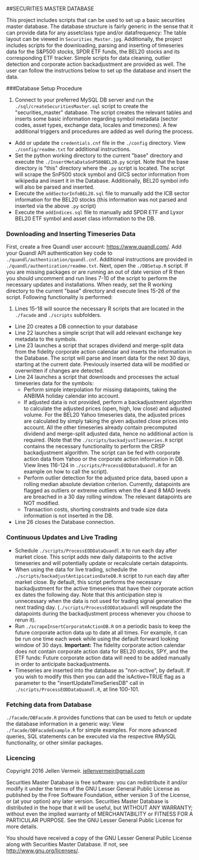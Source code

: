 ##SECURITIES MASTER DATABASE

This project includes scripts that can be used to set up a basic securities master database. The database structure is fairly generic in the sense that it can provide data for any assetclass type and/or datafrequency: The table layout can be viewed in `Securities_Master.jpg`. Additionally, the project includes scripts for the downloading, parsing and inserting of timeseries data for the S&P500 stocks, SPDR ETF funds, the BEL20 stocks and its corresponding ETF tracker. Simple scripts for data cleaning, outlier detection and corporate action backadjustment are provided as well. The user can follow the instructions below to set up the database and insert the data.

###Database Setup Procedure
1.  Connect to your preferred MySQL DB server and run the `./sql/createSecuritiesMaster.sql` script to create the "securities_master" database. The script creates the relevant tables and inserts some basic information regarding symbol metadata (sector codes, asset types, exchange data, locales and timezones). A few additional triggers and procedures are added as well during the process.
- Add or update the `credentials.cnf` file in the `./config` directory. View `./config/readme.txt` for additional instructions.
- Set the python working directory to the current "base" directory and execute the `./InsertMetaDataSnP500BEL20.py` script. Note that the base directory is "this" directory where the `.py` script is located. The script will scrape the SnP500 stock symbol and GICS sector information from wikipedia and insert it in the Database. Additionally, BEL20 symbol info will also be parsed and inserted.
- Execute the `addSectorInfoBEL20.sql` file to manually add the ICB sector information for the BEL20 stocks (this information was not parsed and inserted via the above `.py` script)
- Execute the `addIndices.sql` file to manually add SPDR ETF and Lyxor BEL20 ETF symbol and asset class information to the DB.

### Downloading and Inserting Timeseries Data
First, create a free Quandl user account: <https://www.quandl.com/>. Add your Quandl API authentication key code to `./quandl/authentication/quandl.cnf`. Additional instructions are provided in `./quandl/authentication/readme.txt`.
Next, open the `./DBSetup.R` script. If you are missing packages or are running an out of date version of R then you should uncomment and run lines 7-10 of the script to perform the necessary updates and installations. When ready, set the R working directory to the current "base" directory and execute lines 15-26 of the script. Following functionality is performed:

1. Lines 15-18 will source the necessary R scripts that are located in the `./facade` and `./scripts` subfolders. 
- Line 20 creates a DB connection to your database
- Line 22 launches a simple script that will add relevant exchange key metadata to the symbols.
- Line 23 launches a script that scrapes dividend and merge-split data from the fidelity corporate action   calendar and inserts the information in the Database. The script will parse and insert data for the next 30 days, starting at the current date. Previously inserted data will be modified or overwritten if changes are detected.
- Line 24 launches a script that downloads and processes the actual timeseries data for the symbols:
     - Perform simple interpolation for missing datapoints, taking the ANBIMA holiday calendar into account.
     - If adjusted data is not provided, perform a backadjustment algorithm to calculate the adjusted prices (open, high, low close) and adjusted volume. For the BEL20 Yahoo timeseries data, the adjusted prices are calculated by simply taking the given adjusted close prices into account. All the other timeseries already contain precomputed dividend and merge-split adjusted data, hence no additional action is required. (Note that the `./scripts/backadjustTimeseries.R` script contains the necessary functionality to perform the CRSP backadjustment algorithm. The script can be fed with corporate action data from Yahoo or the corporate action information in DB. View lines 116-124 in `./scripts/ProcessEODDataQuandl.R` for an example on how to call the script).
     - Perform outlier detection for the adjusted price data, based upon a rolling median absolute deviation criterion. Currently, datapoints are flagged as outliers or extreme outliers when the 4 and 8 MAD levels are breached in a 30 day rolling window. The relevant datapoints are NOT modified.
     - Transaction costs, shorting constraints and trade size data information is not inserted in the DB.
- Line 26 closes the Database connection.


### Continuous Updates and Live Trading
- Schedule `./scripts/ProcessEODDataQuandl.R` to run each day after market close. This script adds new daily datapoints to the active timeseries and will potentially update or recalculate certain datapoints.
- When using the data for live trading, schedule the `./scripts/backadjustAntipicationDateDB.R` script to run each day after market close. By default, this script performs the necessary backadjustment for the active timeseries that have their corporate action ex dates the following day. Note that this anticipation step is unnecessary when the data is not used for trading signal generation the next trading day. (`./scripts/ProcessEODDataQuandl` will reupdate the datapoints during the backadjustment process whenever you choose to rerun it).
- Run `./scrapeInsertCorporateActionDB.R` on a periodic basis to keep the future corporate action data up to date at all times. For example, it can be run one time each week while using the default forward looking window of 30 days. **Important:** The fidelity corporate action calendar does not contain corporate action data for BEL20 stocks, SPY, and the ETF funds: Future corporate action data will need to be added manually in order to anticipate backadjustments.
- Timeseries are inserted into the database as "non-active", by default. If you wish to modify this then you can add the isActive=TRUE flag as a parameter to the "insertUpdateTimeSeriesDB" call in `./scripts/ProcessEODDataQuandl.R`, at line 100-101.

### Fetching data from Database
`./facade/DBFacade.R` provides functions that can be used to fetch or update the database information in a generic way: View `./facade/DBFacadeExample.R` for simple examples. For more advanced queries, SQL statements can be executed via the respective RMySQL functionality, or other similar packages.

### Licencing
Copyright 2016 Jellen Vermeir. <jellenvermeir@gmail.com>

Securities Master Database is free software: you can redistribute it and/or modify it under the terms of the GNU Lesser General Public License as published by the Free Software Foundation, either version 3 of the License, or (at your option) any later version. Securities Master Database is distributed in the hope that it will be useful, but WITHOUT ANY WARRANTY; without even the implied warranty of MERCHANTABILITY or FITNESS FOR A PARTICULAR PURPOSE. See the GNU Lesser General Public License for more details.

You should have received a copy of the GNU Lesser General Public License along with Securities Master Database. If not, see <http://www.gnu.org/licenses/>.